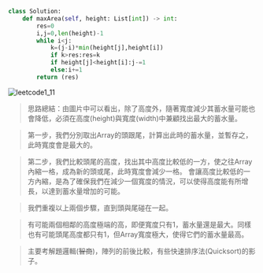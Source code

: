 ```python
class Solution:
    def maxArea(self, height: List[int]) -> int:
        res=0
        i,j=0,len(height)-1
        while i<j:
            k=(j-i)*min(height[j],height[i])
            if k>res:res=k
            if height[j]<height[i]:j-=1
            else:i+=1
        return (res)
````

<img src="./img/question_11.jpg" alt="leetcode1_11">


> 思路總結：由圖片中可以看出，除了高度外，隨著寬度減少其蓄水量可能也會降低，必須在高度(height)與寬度(width)中兼顧找出最大的蓄水量。

> 第一步，我們分別取出Array的頭跟尾，計算出此時的蓄水量，並暫存之，此時寬度會是最大的。

> 第二步，我們比較頭尾的高度，找出其中高度比較低的一方，使之往Array內縮一格，成為新的頭或尾，此時寬度會減少一格。
會讓高度比較低的一方內縮，是為了確保我們在減少一個寬度的情況，可以使得高度能有所增長，以達到蓄水量增加的可能。

> 我們重複以上兩個步驟，直到頭與尾碰在一起。

> 有可能兩個相鄰的高度極端的高，即便寬度只有1，蓄水量還是最大。同樣也有可能頭尾高度都只有1，但Array寬度極大，使得它們的蓄水量最高。

> 主要考解題邏輯(<S>智商</S>)，陣列的前後比較，有些快速排序法(Quicksort)的影子。